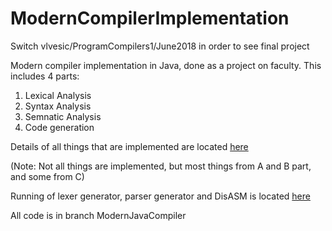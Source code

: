 # ModernCompilerImplementation

Switch vlvesic/ProgramCompilers1/June2018 in order to see final project

Modern compiler implementation in Java, done as a project on faculty.
This includes 4 parts:
  1. Lexical Analysis
  2. Syntax Analysis
  3. Semnatic Analysis
  4. Code generation

Details of all things that are implemented are located [here](https://github.com/VesS0/ModernCompilerImplementation/blob/ModernJavaCompiler/pp1-1617-jul.pdf)

(Note: Not all things are implemented, but most  things from A and B part, and some from C)

Running of lexer generator, parser generator and DisASM is located [here](https://github.com/VesS0/ModernCompilerImplementation/blob/ModernJavaCompiler/ProgramCompilers1_Documentation.pdf)



All code is in branch ModernJavaCompiler
